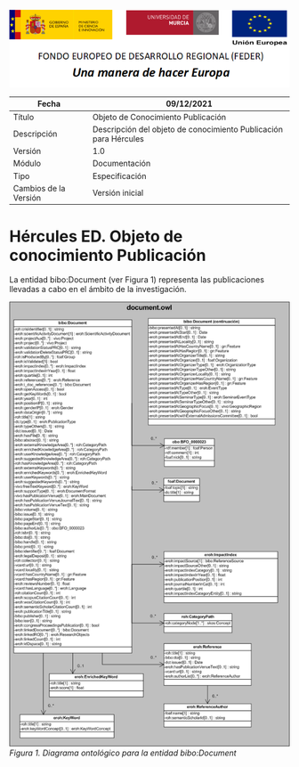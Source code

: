 ![](../../Docs/media/CabeceraDocumentosMD.png)

| Fecha         | 09/12/2021                                                   |
| ------------- | ------------------------------------------------------------ |
|Título|Objeto de Conocimiento Publicación| 
|Descripción|Descripción del objeto de conocimiento Publicación para Hércules|
|Versión|1.0|
|Módulo|Documentación|
|Tipo|Especificación|
|Cambios de la Versión|Versión inicial|

# Hércules ED. Objeto de conocimiento Publicación

La entidad bibo:Document (ver Figura 1) representa las publicaciones llevadas a cabo en el ámbito de la investigación.


![](../../Docs/media/ObjetosDeConocimiento/Document.png)
*Figura 1. Diagrama ontológico para la entidad bibo:Document*
